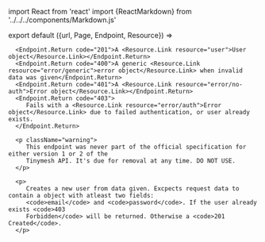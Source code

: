 import React from 'react'
import {ReactMarkdown} from '../../../components/Markdown.js'

export default ({url, Page, Endpoint, Resource}) =>
   <Endpoint
      hidden={true}
      url={url}
      group="user"
      method="post"
      path="/user/register">

      <Endpoint.Return code="201">A <Resource.Link resource="user">User object</Resource.Link></Endpoint.Return>
      <Endpoint.Return code="400">A generic <Resource.Link resource="error/generic">error object</Resource.Link> when invalid data was given</Endpoint.Return>
      <Endpoint.Return code="401">A <Resource.Link resource="error/no-auth">Error object</Resource.Link></Endpoint.Return>
      <Endpoint.Return code="403">
         Fails with a <Resource.Link resource="error/auth">Error object</Resource.Link> due to failed authentication, or user already exists.
      </Endpoint.Return>

      <p className="warning">
         This endpoint was never part of the official specification for either version 1 or 2 of the
         Tinymesh API. It's due for removal at any time. DO NOT USE.
      </p>

      <p>
         Creates a new user from data given. Excpects request data to contain a object with atleast two fields:
         <code>email</code> and <code>password</code>. If the user already exists <code>403
         Forbidden</code> will be returned. Otherwise a <code>201 Created</code>.
      </p>
   </Endpoint>
